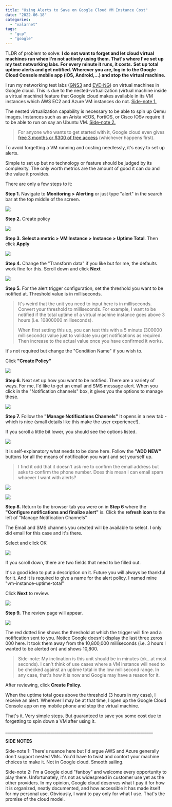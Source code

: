```yaml
---
title: "Using Alerts to Save on Google Cloud VM Instance Cost"
date: "2022-06-18"
categories: 
  - "valarnet"
tags: 
  - "gcp"
  - "google"
---
```


TLDR of problem to solve: **I do not want to forget and let cloud virtual machines run **when I'm not actively using them.** That's where I've set up my test networking labs. For every minute it runs, it costs.** **Set up total **uptime** alerts and get notified. Wherever you are, log in to the Google Cloud Console mobile app (iOS, Android,...) and stop the virtual machine.**

I run my networking test labs ([GNS3](https://www.gns3.com/) and [EVE-NG](https://www.eve-ng.net/)) on virtual machines in Google cloud. This is due to the nested-virtualization (virtual machine inside a virtual machine) feature that Google cloud makes available in its VM instances which AWS EC2 and Azure VM instances do not. [Side-note 1.](#side-note-1)

The nested virtualization capability is necessary to be able to spin up Qemu images. Instances such as an Arista vEOS, FortiOS, or Cisco IOSv require it to be able to run on say an Ubuntu VM. [Side-note 2.](#side-note-2)

> For anyone who wants to get started with it, Google cloud even gives [free 3 months or $300 of free access](https://cloud.google.com/free/docs/gcp-free-tier/#free-trial) (whichever happens first).

To avoid forgetting a VM running and costing needlessly, it's easy to set up alerts.

Simple to set up but no technology or feature should be judged by its complexity. The only worth metrics are the amount of good it can do and the value it provides.

There are only a few steps to it:

**Step 1.** Navigate to **Monitoring > Alerting** or just type "alert" in the search bar at the top middle of the screen.

![](/static/img/image-22.png)

**Step 2.** Create policy

![](/static/img/image-23.png)

**Step 3.** **Select a metric > VM Instance > Instance > Uptime Total**. Then click **Apply**

![](/static/img/image-24.png)

**Step 4.** Change the "Transform data" if you like but for me, the defaults work fine for this. Scroll down and click **Next**

![](/static/img/image-25.png)

**Step 5.** For the alert trigger configuration, set the threshold you want to be notified at. Threshold value is in milliseconds.

> It's weird that the unit you need to input here is in milliseconds. Convert your threshold to milliseconds. For example, I want to be notified if the total uptime of a virtual machine instance goes above 3 hours (i.e. 10800000 milliseconds).
> 
> When first setting this up, you can test this with a 5 minute (300000 milliseconds) value just to validate you get notifications as required. Then increase to the actual value once you have confirmed it works.

It's not required but change the "Condition Name" if you wish to.

Click **"Create Policy"**

![](/static/img/image-26.png)

**Step 6.** Next set up how you want to be notified. There are a variety of ways. For me, I'd like to get an email and SMS message alert. When you click in the "Notification channels" box, it gives you the options to manage these.

![](/static/img/image-28.png)

**Step 7.** Follow the **"Manage Notifications Channels"** It opens in a new tab - which is nice (small details like this make the user experience!).

If you scroll a little bit lower, you should see the options listed.

![](/static/img/image-29.png)

It is self-explanatory what needs to be done here. Follow the **"ADD NEW"** buttons for all the means of notification you want and set yourself up.

> I find it odd that it doesn't ask me to confirm the email address but asks to confirm the phone number. Does this mean I can email spam whoever I want with alerts?

![](/static/img/image-30.png)

![](/static/img/image-31.png)

**Step 8.** Return to the browser tab you were on in **Step 6** where the **"Configure notifications and finalize alert"** is. Click the **refresh icon** to the left of "Manage Notification Channels"

The Email and SMS channels you created will be available to select. I only did email for this case and it's there.

Select and click OK

![](/static/img/image-32.png)

If you scroll down, there are two fields that need to be filled out.

It's a good idea to put a description on it. Future you will always be thankful for it. And it is required to give a name for the alert policy. I named mine "vm-instance-uptime-total"

Click **Next** to review.

![](/static/img/image-33.png)

**Step 9.** The review page will appear.

![](/static/img/image-34.png)

The red dotted line shows the threshold at which the trigger will fire and a notification sent to you. Notice Google doesn't display the last three zeros 000 here. It took them away from the 10,800,000 milliseconds (i.e. 3 hours I wanted to be alerted on) and shows 10,800.

> Side-note: My inclination is this unit should be in minutes (ok…at most seconds). I can't think of use cases where a VM instance will need to be checked against an uptime total in the low millisecond range. In any case, that's how it is now and Google may have a reason for it.

After reviewing, click **Create Policy.**

When the uptime total goes above the threshold (3 hours in my case), I receive an alert. Wherever I may be at that time, I open up the Google Cloud Console app on my mobile phone and stop the virtual machine.

That's it. Very simple steps. But guaranteed to save you some cost due to forgetting to spin down a VM after using it.

\_\_\_\_\_\_\_\_\_\_\_\_\_\_\_\_\_\_\_\_\_\_\_\_\_\_\_\_\_\_\_\_\_\_\_\_\_\_\_\_\_\_\_\_\_\_\_\_\_\_\_\_\_\_\_\_\_\_\_\_\_\_\_\_\_\_\_\_\_\_\_\_

**SIDE NOTES**

Side-note 1: There's nuance here but I'd argue AWS and Azure generally don't support nested VMs. You'd have to twist and contort your machine choices to make it. Not in Google cloud. Smooth sailing.

Side-note 2: I'm a Google cloud "fanboy" and welcome every opportunity to play there. Unfortunately, it's not as widespread in customer use yet as the other providers. In my opinion, Google cloud deserves what I pay it for how it is organized, neatly documented, and how accessible it has made itself for my personal use. Obviously, I want to pay only for what I use. That's the promise of the cloud model.
